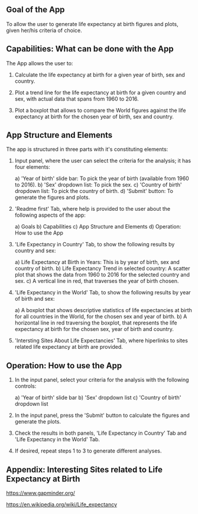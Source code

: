 Goal of the App
---------------

To allow the user to generate life expectancy at birth figures and plots, given her/his criteria of choice.


Capabilities:  What can be done with the App
---------------------------------------------

The App allows the user to:

1) Calculate the life expectancy at birth for a given year of birth, sex and country.

2) Plot a trend line for the life expectancy at birth for a given country and sex, with actual data that spans from 1960 to 2016.

3) Plot a boxplot that allows to compare the World figures against the life expectancy at birth for the chosen year of birth, sex and country.
   

App Structure and Elements
--------------------------

The app is structured in three parts with it's constituting elements:

1) Input panel, where the user can select the criteria for the analysis; it has four elements:

	a) 'Year of birth' slide bar:  To pick the year of birth (available from 1960 to 2016).
	b) 'Sex' dropdown list:  To pick the sex.
	c) 'Country of birth' dropdown list:  To pick the country of birth.
	d) 'Submit' button:  To generate the figures and plots.  

2) 'Readme first' Tab, where help is provided to the user about the following aspects of the app:
	
	a) Goals
	b) Capabilities
	c) App Structure and Elements
	d) Operation:  How to use the App
	
3) 'Life Expectancy in Country' Tab, to show the following results by country and sex:

	a) Life Expectancy at Birth in Years:  This is by year of birth, sex and country of birth.
	b) Life Expectancy Trend in selected country:  A scatter plot that shows the data from 1960 to 2016 for the selected country and sex.
	c) A vertical line in red, that traverses the year of birth chosen.
	
4) 'Life Expectancy in the World' Tab, to show the following results by year of birth and sex:

	a) A boxplot that shows descriptive statistics of life expectancies at birth for all countries in the World, for the chosen sex and year of birth.
	b) A horizontal line in red traversing the boxplot, that represents the life expectancy at birth for the chosen sex, year of birth and country. 


5) 'Intersting Sites About Life Expectancies' Tab, where hiperlinks to sites related life expectancy at birth are provided.


Operation:  How to use the App
------------------------------

1) In the input panel, select your criteria for the analysis with the following controls:
	
	a) 'Year of birth' slide bar
	b) 'Sex' dropdown list
	c) 'Country of birth' dropdown list
	
2) In the input panel, press the 'Submit' button to calculate the figures and generate the plots.

3) Check the results in both panels, 'Life Expectancy in Country' Tab and 'Life Expectancy in the World' Tab.

4) If desired, repeat steps 1 to 3 to generate different analyses. 



Appendix:  Interesting Sites related to Life Expectancy at Birth
----------------------------------------------------------------

https://www.gapminder.org/

https://en.wikipedia.org/wiki/Life_expectancy


